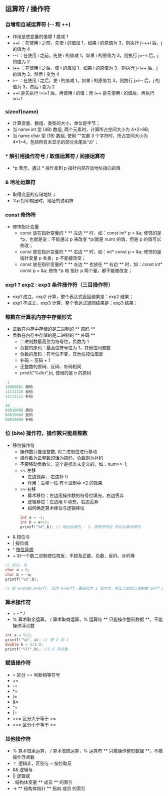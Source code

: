 ## 运算符 / 操作符

### 自增和自减运算符 (-- 和 ++)
- 作用是使变量的值增 1 或减 1
- ++i ：在使用 i 之前，先使 i 的值加 1，如果 i 的原值为 3，则执行 j=++i 后，j 的值为 4
- --i ：在使用 i 之前，先使 i 的值减 1，如果 i 的原值为 3，则执行 j=--i 后，j 的值为 2
- i++ ：在使用 i 之后，使 i 的值加 1，如果 i 的原值为 3，则执行 j=i++ 后，j 的值为 3，然后 i 变为 4
- i-- ：在使用 i 之后，使 i 的值减 1，如果 i 的原值为 3，则执行 j=i-- 后，j 的值为 3，然后 i 变为 2
- ++i 是先执行 i=i+1 后，再使用 i 的值；而 i++ 是先使用 i 的值后，再执行 i=i+1

### sizeof(name)
- 计算变量、数组、类型的大小，单位是字节；
- 当 name int 型 (4B) 数组, 两个元素时，计算所占空间大小为 4*2=8B;
- 当 name char 型 (1B) 数组, 使用 ""包裹 3 个字符时，所占空间大小为 4*1=4，包括所有未显示的部分末尾处'\0'；

### * 解引用操作符号 / 取值运算符 / 间接运算符
- *p 表示，通过 \* 操作拿到 p 指针内部存放地址指向的值

### & 地址运算符
- 取得变量的存储地址；
- %p 打印输出时，地址的说明符

### const 修饰符
- 修饰指针变量
  - const 放在指针变量的 \* ** 左边 ** 时，如：const int\* p = &a; 修饰的是 \*p，也就是说：不能通过 p 来改变 \*p(就是 num) 的值，但是 p 的值可以修改；
  - const 放在指针变量的 \* ** 右边 ** 时，如：int\* const p = &a; 修饰的是指针变量 p 本身，p 不能被改变；
  - const 放在指针变量的 \* ** 左边 ** 也放在 ** 右边 ** 时，如：const int\* const p = &a; 修饰 *p 和 指针 p 两个量，都不能被改变；


### exp1 ? exp2 : exp3 条件操作符（三目操作符）
- exp1 成立，exp2 计算，整个表达式返回结果是：exp2 结果；
- exp1 不成立，exp3 计算，整个表达式返回结果是：exp3 结果；

### 整数在计算机内存中存储形式
- 正数在内存中存储的是二进制的 ** 原码 **
- 负数在内存中存储的是二进制的 ** 补码 **
  - 二进制数最高位为符号位，负数为 1
  - 负数的原码：最高位符号位为 1，其他位同整数
  - 负数的反码：符号位不变，其他位按位取反
  - 补码 = 反码 + 1
  - 正整数的原码、反码、补码相同
  - printf("%d\n",b), 使用的是 b 的原码
```C
-1
10000001 原码
11111110 反码
11111111 补码

16
00010000 原码
00010000 反码
00010000 补码
```

### 位 (bite) 操作符，操作数只能是整数
- 移位操作符
  - 操作数只能是整数, 对二进制位进行移动
  - 操作数为正整数的话为原码，负数则为补码
  - 不要移动负数位，这个是标准未定义的，如：num>>-1;
  - << 左移
    - 左边抛弃， 右边补 0
    - 作用：左移一位 有十进制中 *2 的效果
  - \>\> 右移
    - 算术移位：左边用操作数的符号位填充，右边丢弃
    - 逻辑移位：左边用 0 填充，右边丢弃
    - 如何确定算术移位与逻辑移位
    ```C
    int a = -1;
    int b = a>>1;
    printf("%d",b); // 输出结果为 - 1，带有符号位 所以为算术移位
    ```
- & 按位与
- | 按位或
- ^ [按位异或](./../SpecialCase/case.md/#二进制-位异或)
- ~ 对一个数二进制按位取反，不顾及正数、负数，反码、补码等
```C
// 所以，当
char a = 0;
char b = ~a;
printf("%d",b);

// 即 a=0x00,b=0xff, 因为 b=0xff，最高位为 1 值为负，那么当前的二进制数 0xff 即为原十进制数的补码，原码 = 补码 - 1，反码为 0xfe，反码最高位 1 保持不变，其他位取反得到原码 0x81, 十进制为 - 1
```

### 算术操作符
- \+ - * /
- % 算术取余运算， / 算术取商运算，% 运算符 ** 只能操作整形数据 **，不能操作浮点数
```C
int a = 5/2;
printf("%d", a); // 商 2 余 1
double b = 5/2.0;
printf("%lf",b); //2.5 浮点数
```

### 赋值操作符
- =      区分 == 判断相等符号
- +=
- -=
- *=
- /=
- &=
- ^=
- |=
- \>>=   区分大于等于 >=
- <<=    区分小于等于 <=

### 其他操作符
- % 算术取余运算， / 算术取商运算，% 运算符 ** 只能操作整形数据 **，不能操作浮点数
- ！ 逻辑非，区别与 ~ 按位取反
- && 逻辑与
- || 逻辑或
- .  结构体变量 ** 成员 ** 的索引
- -> ** 结构体指针 ** 指向 成员 的索引
